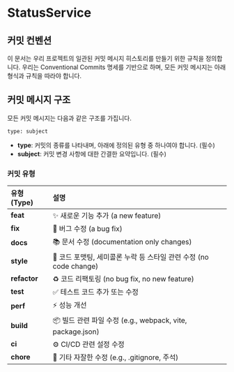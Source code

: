 # StatusService

## 커밋 컨벤션

이 문서는 우리 프로젝트의 일관된 커밋 메시지 히스토리를 만들기 위한 규칙을 정의합니다. 우리는 Conventional Commits 명세를 기반으로 하며, 모든 커밋 메시지는 아래 형식과 규칙을 따라야 합니다.

## 커밋 메시지 구조
모든 커밋 메시지는 다음과 같은 구조를 가집니다.
```
type: subject
```
  - **type**: 커밋의 종류를 나타내며, 아래에 정의된 유형 중 하나여야 합니다. (필수)
  - **subject**: 커밋 변경 사항에 대한 간결한 요약입니다. (필수)

### 커밋 유형

| 유형 (Type) | 설명 |
| :--- | :--- |
| **feat** | ✨ 새로운 기능 추가 (a new feature) |
| **fix** | 🐛 버그 수정 (a bug fix) |
| **docs** | 📚 문서 수정 (documentation only changes) |
| **style** | 💎 코드 포맷팅, 세미콜론 누락 등 스타일 관련 수정 (no code change) |
| **refactor** | ♻️ 코드 리팩토링 (no bug fix, no new feature) |
| **test** | ✅ 테스트 코드 추가 또는 수정 |
| **perf** | ⚡️ 성능 개선 |
| **build** | 📦 빌드 관련 파일 수정 (e.g., webpack, vite, package.json) |
| **ci** | ⚙️ CI/CD 관련 설정 수정 |
| **chore** | 🧹 기타 자잘한 수정 (e.g., .gitignore, 주석) |
